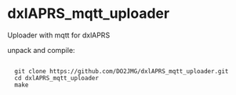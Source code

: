 # dxlAPRS_mqtt_uploader
Uploader with mqtt for dxlAPRS

unpack and compile:

<code>
  git clone https://github.com/DO2JMG/dxlAPRS_mqtt_uploader.git
  cd dxlAPRS_mqtt_uploader
  make
</code>
